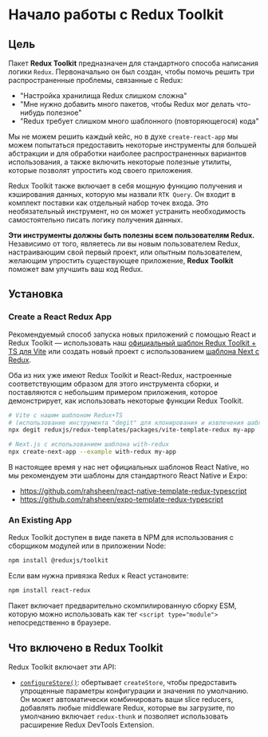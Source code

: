 # Начало работы с Redux Toolkit

## Цель

Пакет **Redux Toolkit** предназначен для стандартного способа написания логики `Redux`. Первоначально он был создан, чтобы помочь решить три распространенные проблемы, связанные с Redux:

- "Настройка хранилища Redux слишком сложна"
- "Мне нужно добавить много пакетов, чтобы Redux мог делать что-нибудь полезное"
- "Redux требует слишком много шаблонного (повторяющегося) кода"

Мы не можем решить каждый кейс, но в духе `create-react-app` мы можем попытаться предоставить некоторые инструменты для большей абстракции и для обработки наиболее распространенных вариантов использования, а также включить некоторые полезные утилиты, которые позволят упростить код своего приложения.

Redux Toolkit также включает в себя мощную функцию получения и кэширования данных, которую мы назвали `RTK Query`. Он входит в комплект поставки как отдельный набор точек входа. Это необязательный инструмент, но он может устранить необходимость самостоятельно писать логику получения данных.

**Эти инструменты должны быть полезны всем пользователям Redux.** Независимо от того, являетесь ли вы новым пользователем Redux, настраивающим свой первый проект, или опытным пользователем, желающим упростить существующее приложение, **Redux Toolkit** поможет вам улучшить ваш код Redux.

## Установка

### Create a React Redux App

Рекомендуемый способ запуска новых приложений с помощью React и Redux Toolkit — использовать наш [официальный шаблон Redux Toolkit + TS для Vite](https://github.com/reduxjs/redux-templates) или создать новый проект с использованием [шаблона Next с Redux](https://github.com/vercel/next.js/tree/canary/examples/with-redux).

Оба из них уже имеют Redux Toolkit и React-Redux, настроенные соответствующим образом для этого инструмента сборки, и поставляются с небольшим примером приложения, которое демонстрирует, как использовать некоторые функции Redux Toolkit.

```bash
# Vite с нашим шаблоном Redux+TS
# (использование инструмента "degit" для клонирования и извлечения шаблона)
npx degit reduxjs/redux-templates/packages/vite-template-redux my-app

# Next.js с использованием шаблона with-redux
npx create-next-app --example with-redux my-app
```

В настоящее время у нас нет официальных шаблонов React Native, но мы рекомендуем эти шаблоны для стандартного React Native и Expo:

- <https://github.com/rahsheen/react-native-template-redux-typescript>
- <https://github.com/rahsheen/expo-template-redux-typescript>

### An Existing App

Redux Toolkit доступен в виде пакета в NPM для использования с сборщиком модулей или в приложении Node:

```bash
npm install @reduxjs/toolkit
```

Если вам нужна привязка Redux к React установите:

```bash
npm install react-redux
```

Пакет включает предварительно скомпилированную сборку ESM, которую можно использовать как тег `<script type="module">` непосредственно в браузере.

## Что включено в Redux Toolkit

Redux Toolkit включает эти API:

- [`configureStore()`](<../04. API Reference/01. Настройка Store/configureStore#header.md>): обертывает `createStore`, чтобы предоставить упрощенные параметры конфигурации и значения по умолчанию. Он может автоматически комбинировать ваши slice reducers, добавлять любые middleware Redux, которые вы загрузите, по умолчанию включает `redux-thunk` и позволяет использовать расширение Redux DevTools Extension.
